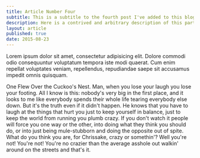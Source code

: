 ```yaml
---
title: Article Number Four
subtitle: This is a subtitle to the fourth post I've added to this blog
description: Here is a contrived and arbitrary description of this particular blog post. Now I am just writing a bunch of rubbish.
layout: article
published: true
date: 2015-08-23
---
```


Lorem ipsum dolor sit amet, consectetur adipisicing elit. Dolore commodi odio consequuntur voluptatum tempora iste modi quaerat. Cum enim repellat voluptates veniam, repellendus, repudiandae saepe sit accusamus impedit omnis quisquam.

One Flew Over the Cuckoo's Nest. Man, when you lose your laugh you lose your footing. All I know is this: nobody's very big in the first place, and it looks to me like everybody spends their whole life tearing everybody else down. But it's the truth even if it didn't happen. He knows that you have to laugh at the things that hurt you just to keep yourself in balance, just to keep the world from running you plumb crazy. If you don't watch it people will force you one way or the other, into doing what they think you should do, or into just being mule-stubborn and doing the opposite out of spite. What do you think you are, for Chrissake, crazy or somethin'? Well you're not! You're not! You're no crazier than the average asshole out walkin' around on the streets and that's it.